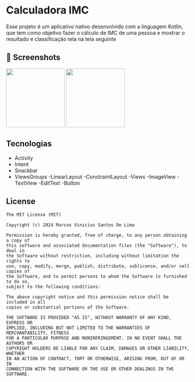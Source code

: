 # Calculadora IMC
Esse projeto é um aplicativo nativo desenvolvido com a linguagem Kotlin, que tem como objetivo fazer o cálculo de IMC de uma pessoa e mostrar o resultado e classificação tela
na tela seguinte

## :camera_flash: Screenshots
<!-- You can add more screenshots here if you like -->
<img src="https://github.com/user-attachments/assets/c43bc1c9-0c1f-494c-9c22-ff94f1173288" width="160"/>
<img src="https://github.com/user-attachments/assets/57a98eef-6c37-4db6-be69-e1e680c90b08" width="160"/>



## Tecnologias
- Activity
- Intent
- Snackbar
- ViewsGroups
    -LinearLayout
    -ConstraintLayout
-Views
-ImageView
-TextView
-EditText
-Button

## License
```
The MIT License (MIT)

Copyright (c) 2024 Marcos Vinicius Santos De Lima

Permission is hereby granted, free of charge, to any person obtaining a copy of
this software and associated documentation files (the "Software"), to deal in
the Software without restriction, including without limitation the rights to
use, copy, modify, merge, publish, distribute, sublicense, and/or sell copies of
the Software, and to permit persons to whom the Software is furnished to do so,
subject to the following conditions:

The above copyright notice and this permission notice shall be included in all
copies or substantial portions of the Software.

THE SOFTWARE IS PROVIDED "AS IS", WITHOUT WARRANTY OF ANY KIND, EXPRESS OR
IMPLIED, INCLUDING BUT NOT LIMITED TO THE WARRANTIES OF MERCHANTABILITY, FITNESS
FOR A PARTICULAR PURPOSE AND NONINFRINGEMENT. IN NO EVENT SHALL THE AUTHORS OR
COPYRIGHT HOLDERS BE LIABLE FOR ANY CLAIM, DAMAGES OR OTHER LIABILITY, WHETHER
IN AN ACTION OF CONTRACT, TORT OR OTHERWISE, ARISING FROM, OUT OF OR IN
CONNECTION WITH THE SOFTWARE OR THE USE OR OTHER DEALINGS IN THE SOFTWARE.
```
